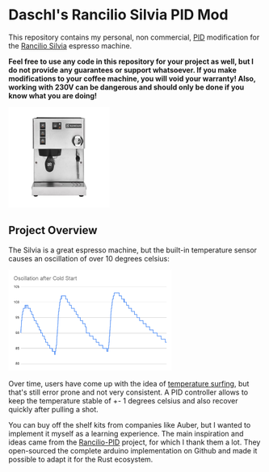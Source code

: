 # Daschl's Rancilio Silvia PID Mod

This repository contains my personal, non commercial, [PID](https://en.wikipedia.org/wiki/PID_controller) modification for the [Rancilio Silvia](https://www.ranciliogroup.com/rancilio/silvia/silvia/) espresso machine.

**Feel free to use any code in this repository for your project as well, but I do not provide any guarantees or support whatsoever. If you make modifications to your coffee machine, you will void your warranty! Also, working with 230V can be dangerous and should only be done if you know what you are doing!**

<img src="/docs/silvia-front.jpg" alt="Machine Front" height="200" />

## Project Overview

The Silvia is a great espresso machine, but the built-in temperature sensor causes an oscillation of over 10 degrees celsius:

<img src="/docs/oscillation.png" alt="Regular Oscillation" height="200" />

Over time, users have come up with the idea of [temperature surfing](https://www.youtube.com/watch?v=IYMF9yY-TR0), but that's still error prone and not very consistent. A PID controller allows to keep the temperature stable of +- 1 degrees celsius and also recover quickly after pulling a shot.

You can buy off the shelf kits from companies like Auber, but I wanted to implement it myself as a learning experience. The main inspiration and ideas came from the [Rancilio-PID](http://rancilio-pid.de/) project, for which I thank them a lot. They open-sourced the complete arduino implementation on Github and made it possible to adapt it for the Rust ecosystem.